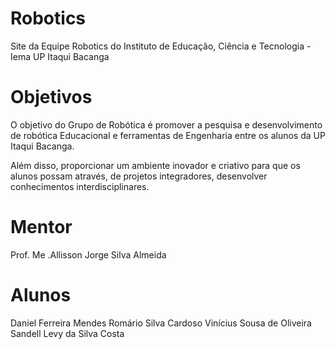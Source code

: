 # Robotics
Site da Equipe Robotics do Instituto de Educação, Ciência e Tecnologia - Iema UP Itaqui Bacanga

# Objetivos
O objetivo do Grupo de Robótica é promover a pesquisa e desenvolvimento de robótica Educacional e ferramentas de Engenharia entre os alunos da UP Itaqui Bacanga.

Além disso, proporcionar um ambiente inovador e criativo para que os alunos possam através, de projetos integradores, desenvolver conhecimentos interdisciplinares.

# Mentor
Prof. Me .Allisson Jorge Silva Almeida

# Alunos
Daniel Ferreira Mendes
Romário Silva Cardoso
Vinícius Sousa de Oliveira
Sandell Levy da Silva Costa


